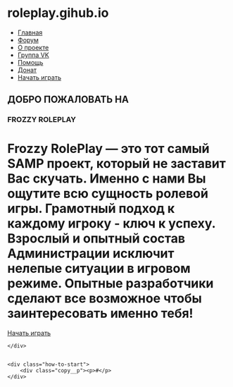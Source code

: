 # roleplay.gihub.io<!DOCTYPE html>
<!-- 
Сайт разработал: Logan
Группа Вконтакте: frozzy_rp
Ссылка: vk.com/montaro_west
-->
<html lang="ru">
<head>
	<meta charset="UTF-8">
	<link rel="stylesheet" href="css/main.css">
	<link rel="stylesheet" href="css/animate.css">
	<link rel="stylesheet" href="css/button.css">
	<link rel="shortcut icon" href="img/favicon.ico" type="img/x-icon">
    <link rel="icon" href="img/favicon.ico" type="img/x-icon">
	<title>Frozzy RolePlay - Официальный сайт</title>

</head>
<body>
	<div class="header">
		<div class="header__menu">
				<ul class="menu">
					<li><a href="index.html">Главная</a></li>
					<li><a target="_blank" href="#">Форум</a></li>
					<li><a href="project.html">О проекте</a></li>
					<li><a href="https://vk.com/atlanta_roleplay1">Группа VK</a></li>
					<li><a href="faq.html">Помощь</a></li>
					<li><a target="_blank" href="#">Донат</a></li>
					<li><a href="start.html">Начать играть</a></li>
				</ul>
		</div>
		<p class="title__h1"></p>
		<p class="title__text"></p>
		<h2>ДОБРО ПОЖАЛОВАТЬ НА</h2> 
		<h3>FROZZY
		 ROLEPLAY<h3>
		<h1>Frozzy RolePlay — это тот самый SAMP проект, который не заставит Вас скучать. Именно с нами Вы ощутите всю сущность ролевой игры. Грамотный подход к каждому игроку - ключ к успеху. Взрослый и опытный состав Администрации исключит нелепые ситуации в игровом режиме. Опытные разработчики сделают все возможное чтобы заинтересовать именно тебя! </h1>
		<div class="connect"><div class="button_hola"><a href="start.html"><span>Начать играть</span></a></div></div>

	</div>
	

	<div class="how-to-start">
		<div class="copy__p"><p>#</p>
	</div>	
</body>

</html>
